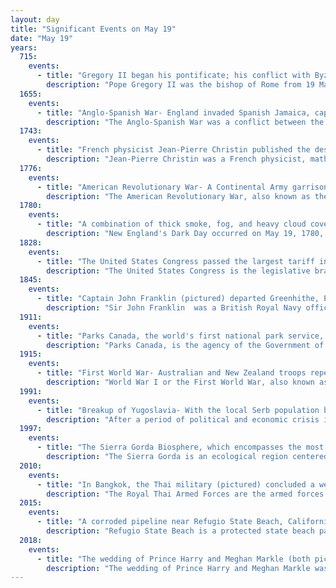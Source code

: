 ```yaml
---
layout: day
title: "Significant Events on May 19"
date: "May 19"
years:
  715:
    events:
      - title: "Gregory II began his pontificate; his conflict with Byzantine emperor Leo III eventually led to the establishment of the temporal power of the pope."
        description: "Pope Gregory II was the bishop of Rome from 19 May 715 to his death. His defiance of Emperor Leo III the Isaurian as a result of the iconoclastic controversy in the Eastern Empire prepared the way for a long series of revolts, schisms, and civil wars that eventually led to the establishment of the temporal power of the popes."
  1655:
    events:
      - title: "Anglo-Spanish War- England invaded Spanish Jamaica, capturing it a week later."
        description: "The Anglo-Spanish War was a conflict between the English Protectorate and Spain between 1654 and 1660. It was driven by the economic and religious rivalry between the two countries, with each side attacking the other's commercial and colonial interests in various ways, such as privateering and naval expeditions."
  1743:
    events:
      - title: "French physicist Jean-Pierre Christin published the design of a mercury thermometer using the centigrade scale, with 0 representing the melting point of water and 100 its boiling point."
        description: "Jean-Pierre Christin was a French physicist, mathematician, astronomer, and musician. His proposal in 1743 to reverse the Celsius thermometer scale was widely accepted and is still in use today."
  1776:
    events:
      - title: "American Revolutionary War- A Continental Army garrison west of Montreal surrendered to British troops at the Battle of the Cedars."
        description: "The American Revolutionary War, also known as the Revolutionary War or American War of Independence, was an armed conflict that comprised the final eight years of the broader American Revolution, in which American Patriot forces organized as the Continental Army and commanded by George Washington defeated the British Army. The conflict was fought in North America, the Caribbean, and the Atlantic Ocean. The war ended with the Treaty of Paris (1783), which resulted in the establishment of the United States of America as an independent nation, which was recognized by Great Britain and other nations of the world."
  1780:
    events:
      - title: "A combination of thick smoke, fog, and heavy cloud cover caused darkness to fall on parts of Canada and the New England area of the United States by noon."
        description: "New England's Dark Day occurred on May 19, 1780, when an unusual darkening of the daytime sky was observed over the New England states and parts of eastern Canada. The primary cause of the event is believed to have been a combination of smoke from forest fires, a thick fog, and cloud cover. The darkness was so complete that candles were required from noon on. It did not disperse until the middle of the next night."
  1828:
    events:
      - title: "The United States Congress passed the largest tariff in the nation's history, which resulted in severe economic hardship in the American South."
        description: "The United States Congress is the legislative branch of the federal government of the United States. It is bicameral, composed of a lower body, the United States House of Representatives, and an upper body, the United States Senate. It meets in the United States Capitol in Washington, D.C. Members are chosen through direct election, though vacancies in the Senate may be filled by a governor's appointment. Congress has a total of 535 voting members, a figure which includes 100 senators and 435 representatives; the House of Representatives has 6 additional non-voting members. The vice president of the United States, as President of the Senate, has a vote in the Senate only when there is a tie."
  1845:
    events:
      - title: "Captain John Franklin (pictured) departed Greenhithe, England, on an expedition to the Canadian Arctic in search of the Northwest Passage; all 129 men were later lost when their ships became icebound in Victoria Strait."
        description: "Sir John Franklin  was a British Royal Navy officer, explorer and colonial administrator. After serving in the Napoleonic Wars and the War of 1812, he led two expeditions into the Canadian Arctic and through the islands of the Arctic Archipelago, during the Coppermine expedition of 1819 and the Mackenzie River expedition of 1825, and served as Lieutenant-Governor of Van Diemen's Land from 1837 to 1843. During his third and final expedition, an attempt to traverse the Northwest Passage in 1845, Franklin's ships became icebound off King William Island in what is now Nunavut, where he died in June 1847. The icebound ships were abandoned ten months later, and the entire crew died from causes such as starvation, hypothermia, and scurvy."
  1911:
    events:
      - title: "Parks Canada, the world's first national park service, was established as the Dominion Parks Branch under the Department of the Interior."
        description: "Parks Canada, is the agency of the Government of Canada which manages the country's 48 National Parks, three National Marine Conservation Areas, 172 National Historic Sites, one National Urban Park, and one National Landmark. Parks Canada is mandated to 'protect and present nationally significant examples of Canada's natural and cultural heritage, and foster public understanding, appreciation, and enjoyment in ways that ensure their ecological and commemorative integrity for present and future generations'."
  1915:
    events:
      - title: "First World War- Australian and New Zealand troops repelled the third attack on Anzac Cove, inflicting heavy casualties on the attacking Ottoman forces."
        description: "World War I or the First World War, also known as the Great War, was a global conflict between two coalitions- the Allies and the Central Powers. Fighting took place mainly in Europe and the Middle East, as well as in parts of Africa and the Asia-Pacific, and in Europe was characterised by trench warfare; the widespread use of artillery, machine guns, and chemical weapons (gas); and the introductions of tanks and aircraft. World War I was one of the deadliest conflicts in history, resulting in an estimated 10 million military dead and more than 20 million wounded, plus some 10 million civilian dead from causes including genocide. The movement of large numbers of people was a major factor in the deadly Spanish flu pandemic."
  1991:
    events:
      - title: "Breakup of Yugoslavia- With the local Serb population boycotting the referendum, Croatians voted in favour of independence from Yugoslavia."
        description: "After a period of political and economic crisis in the 1980s, the constituent republics of the Socialist Federal Republic of Yugoslavia split apart in the early 1990s. Unresolved issues from the breakup caused a series of inter-ethnic Yugoslav Wars from 1991 to 2001 which primarily affected Bosnia and Herzegovina, neighbouring parts of Croatia and, some years later, Kosovo."
  1997:
    events:
      - title: "The Sierra Gorda Biosphere, which encompasses the most ecologically diverse region in Mexico, was established as a result of grassroots efforts."
        description: "The Sierra Gorda is an ecological region centered on the northern third of the Mexican state of Querétaro and extending into the neighboring states of Guanajuato, Hidalgo and San Luis Potosí. Within Querétaro, the ecosystem extends from the center of the state starting in parts of San Joaquín and Cadereyta de Montes municipalities and covering all of the municipalities of Peñamiller, Pinal de Amoles, Jalpan de Serra, Landa de Matamoros and Arroyo Seco, for a total of 250 km2 of territory. The area is extremely rugged with high steep mountains and deep canyons. As part of the Huasteca Karst, it also contains many formations due to erosion of limestone, especially pit caves known locally as sótanos. The area is valued for its very wide diversity of plant and animal life, which is due to the various microenvironments created by the ruggedness of the terrain and wide variation in rainfall. This is due to the mountains’ blocking of moisture coming in from the Gulf of Mexico, which generally makes the east side fairly moist and the west semiarid scrub brush. Most of the region is protected in two biosphere reserves, with the one centered in Querétaro established in 1997 and the one centered in Guanajuato established in 2007. The Sierra Gorda is considered to be the far west of the La Huasteca region culturally and it is home to the Franciscan Missions in the Sierra Gorda of Querétaro World Heritage Site. Sierra Gorda has become the first National Park in Mexico to join the EarthCheck Sustainable Destinations program."
  2010:
    events:
      - title: "In Bangkok, the Thai military (pictured) concluded a week-long crackdown on widespread protests by forcing the surrender of opposition leaders."
        description: "The Royal Thai Armed Forces are the armed forces of the Kingdom of Thailand."
  2015:
    events:
      - title: "A corroded pipeline near Refugio State Beach, California, spilled 142,800 gallons (3,400 barrels) of crude oil onto the Gaviota Coast."
        description: "Refugio State Beach is a protected state beach park in California, United States, approximately 20 miles (32 km) west of Santa Barbara. One of three state parks along the Gaviota Coast, it is 2.5 miles (4.0 km) west of El Capitán State Beach."
  2018:
    events:
      - title: "The wedding of Prince Harry and Meghan Markle (both pictured) took place at St George's Chapel in Windsor Castle, England."
        description: "The wedding of Prince Harry and Meghan Markle was held on Saturday 19 May 2018 in St George's Chapel at Windsor Castle in the United Kingdom. The groom is a member of the British royal family; the bride is American and previously worked as an actress, blogger, charity ambassador, and advocate."
---
```

